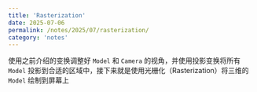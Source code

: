 ```yaml
---
title: 'Rasterization'
date: 2025-07-06
permalink: /notes/2025/07/rasterization/
category: 'notes'
---
```


使用之前介绍的变换调整好 `Model` 和 `Camera` 的视角，并使用投影变换将所有 `Model` 投影到合适的区域中，接下来就是使用光栅化（Rasterization）将三维的 `Model` 绘制到屏幕上